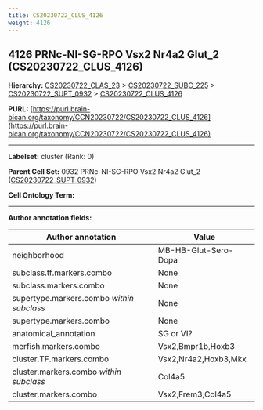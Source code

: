 ```yaml
---
title: CS20230722_CLUS_4126
weight: 4126
---
```

## 4126 PRNc-NI-SG-RPO Vsx2 Nr4a2 Glut_2 (CS20230722_CLUS_4126)
<b>Hierarchy: </b>
[CS20230722_CLAS_23](../CS20230722_CLAS_23) >
[CS20230722_SUBC_225](../CS20230722_SUBC_225) >
[CS20230722_SUPT_0932](../CS20230722_SUPT_0932) >
[CS20230722_CLUS_4126](../CS20230722_CLUS_4126)

**PURL:** [https://purl.brain-bican.org/taxonomy/CCN20230722/CS20230722_CLUS_4126](https://purl.brain-bican.org/taxonomy/CCN20230722/CS20230722_CLUS_4126)

---


**Labelset:** cluster (Rank: 0)

**Parent Cell Set:** 0932 PRNc-NI-SG-RPO Vsx2 Nr4a2 Glut_2 ([CS20230722_SUPT_0932](../CS20230722_SUPT_0932))



**Cell Ontology Term:** 

[MARKER GENES.]: #


---

[TRANSFERRED ANNOTATIONS.]: #


[AUTHOR ANNOTATION FIELDS.]: #


**Author annotation fields:**

| Author annotation | Value |
|-------------------|-------|
|neighborhood|MB-HB-Glut-Sero-Dopa|
|subclass.tf.markers.combo|None|
|subclass.markers.combo|None|
|supertype.markers.combo _within subclass_|None|
|supertype.markers.combo|None|
|anatomical_annotation|SG or VI?|
|merfish.markers.combo|Vsx2,Bmpr1b,Hoxb3|
|cluster.TF.markers.combo|Vsx2,Nr4a2,Hoxb3,Mkx|
|cluster.markers.combo _within subclass_|Col4a5|
|cluster.markers.combo|Vsx2,Frem3,Col4a5|
